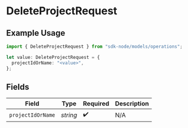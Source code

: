 # DeleteProjectRequest

## Example Usage

```typescript
import { DeleteProjectRequest } from "sdk-node/models/operations";

let value: DeleteProjectRequest = {
  projectIdOrName: "<value>",
};
```

## Fields

| Field              | Type               | Required           | Description        |
| ------------------ | ------------------ | ------------------ | ------------------ |
| `projectIdOrName`  | *string*           | :heavy_check_mark: | N/A                |